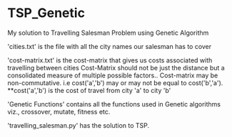 # TSP_Genetic
My solution to Travelling Salesman Problem using Genetic Algorithm

'cities.txt' is the file with all the city names our salesman has to cover 

'cost-matrix.txt' is the cost-matrix that gives us costs associated with travelling between cities
Cost-Matrix should not be just the distance but a consolidated measure of multiple possible factors..
Cost-matrix may be non-commutative. i.e cost('a','b') may or may not be equal to cost('b','a').
        **cost('a','b') is the cost of travel from city 'a' to city 'b'

'Genetic Functions' contains all the functions used in Genetic algorithms viz., 
    crossover, mutate, fitness etc.

'travelling_salesman.py' has the solution to TSP.